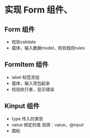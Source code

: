 

# 实现 Form 组件、
## Form 组件
- 校验validate
- 载体，输入数据model，校验规则rules

## FormItem 组件
- label 标签添加
- 载体，输入项包起来
- 校验执行者，显示错误

## Kinput 组件
- type 传入的类型
- value 绑定的值  双绑：value，@input
- 图标





